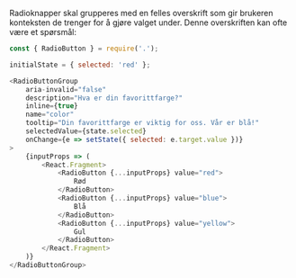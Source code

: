 Radioknapper skal grupperes med en felles overskrift som gir brukeren 
konteksten de trenger for å gjøre valget under. Denne overskriften kan ofte 
være et spørsmål:

```js
const { RadioButton } = require('.');

initialState = { selected: 'red' };

<RadioButtonGroup 
    aria-invalid="false"
    description="Hva er din favorittfarge?"
    inline={true}
    name="color"
    tooltip="Din favorittfarge er viktig for oss. Vår er blå!"
    selectedValue={state.selected}
    onChange={e => setState({ selected: e.target.value })}
>
    {inputProps => (
        <React.Fragment>
            <RadioButton {...inputProps} value="red">
                Rød
            </RadioButton>
            <RadioButton {...inputProps} value="blue">
                Blå
            </RadioButton>
            <RadioButton {...inputProps} value="yellow">
                Gul
            </RadioButton>
        </React.Fragment>
    )}
</RadioButtonGroup>
```
